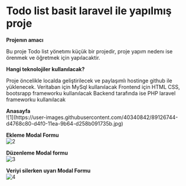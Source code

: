 <h1>Todo list basit laravel ile yapılmış proje</h1>

<b>Projenın amacı</b>
<p>
Bu proje Todo list yönetımı küçük bir projedir, proje yapım nedenı ise örenmek ve öğretmek için yapılacaktir. 
</p>

<b>Hangi teknolojiler kullanılacak?</b>
<p>
Proje öncelikle localda geliştirilecek ve paylaşımlı hostinge github ile yüklenecek. 
Veritaban için MySql kullanılacak
Frontend için HTML CSS, bootsrapp frameworku kullanılacak
Backend tarafında ise PHP laravel frameworku kullanılacak</p>
<b>Anasayfa</b><br>
![1](https://user-images.githubusercontent.com/40340842/89126744-d4768c80-d4f0-11ea-9b64-d258b091735b.jpg)

<b>Ekleme Modal Formu</b><br>
![2](https://user-images.githubusercontent.com/40340842/89126748-db050400-d4f0-11ea-825b-1a230b104b4e.jpg)

<b>Düzenleme Modal formu</b><br>
![3](https://user-images.githubusercontent.com/40340842/89126749-db9d9a80-d4f0-11ea-9609-7736c57b15aa.jpg)

<b>Veriyi silerken uyarı Modal Formu</b><br>
![4](https://user-images.githubusercontent.com/40340842/89126750-dc363100-d4f0-11ea-96ff-475e6ad32eb4.jpg)
